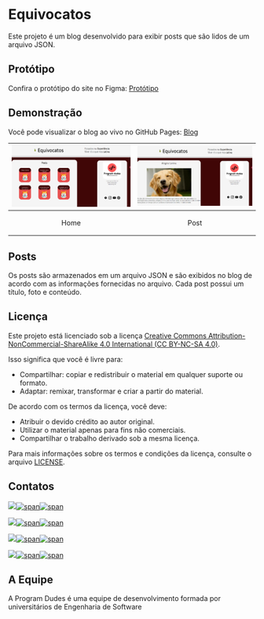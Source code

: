 # Equivocatos

Este projeto é um blog desenvolvido para exibir posts que são lidos de um arquivo JSON.

## Protótipo

Confira o protótipo do site no Figma: [Protótipo](inserir-link-do-figma-aqui)

## Demonstração

Você pode visualizar o blog ao vivo no GitHub Pages: [Blog](https://programdudes.github.io/Equivocatos/)

| <img src="./READMEsrc/imagem_2023-07-10_081545131.png"/> | <img src="./READMEsrc/imagem_2023-07-10_081748980.png"/>  |
| ----- | ----- |
| <p align="center">Home</p> | <p align="center">Post</p> |
## Posts

Os posts são armazenados em um arquivo JSON e são exibidos no blog de acordo com as informações fornecidas no arquivo. Cada post possui um título, foto e conteúdo.

## Licença

Este projeto está licenciado sob a licença [Creative Commons Attribution-NonCommercial-ShareAlike 4.0 International (CC BY-NC-SA 4.0)](https://creativecommons.org/licenses/by-nc-sa/4.0/).

Isso significa que você é livre para:

- Compartilhar: copiar e redistribuir o material em qualquer suporte ou formato.
- Adaptar: remixar, transformar e criar a partir do material.

De acordo com os termos da licença, você deve:

- Atribuir o devido crédito ao autor original.
- Utilizar o material apenas para fins não comerciais.
- Compartilhar o trabalho derivado sob a mesma licença.

Para mais informações sobre os termos e condições da licença, consulte o arquivo [LICENSE](https://creativecommons.org/licenses/by-nc-sa/4.0/legalcode).

## Contatos

[<img src="https://avatars.githubusercontent.com/u/97479966" width="60"/>![span](https://placehold.co/10x60/FFA500/FFA500.png)![span](https://placehold.co/220x60/000000/FFFFFF/png?text=Victor%20Rocha)](https://victorrochar.github.io)

[<img src="https://avatars.githubusercontent.com/u/128716535" width="60"/>![span](https://placehold.co/10x60/800080/800080.png)![span](https://placehold.co/220x60/000000/FFFFFF/png?text=André%20Specht)](https://andreespecht.github.io)

[<img src="https://avatars.githubusercontent.com/u/135883850" width="60"/>![span](https://placehold.co/10x60/0000FF/0000FF.png)![span](https://placehold.co/220x60/000000/FFFFFF/png?text=Pablo%20Schüller)](https://pablitodogremio.github.io)

[<img src="https://avatars.githubusercontent.com/u/127156064" width="60"/>![span](https://placehold.co/10x60/808080/808080.png)![span](https://placehold.co/220x60/000000/FFFFFF/png?text=Endric%20Frühauf)](https://endricfruhauf.github.io)

## A Equipe
A Program Dudes é uma equipe de desenvolvimento formada por universitários de Engenharia de Software
